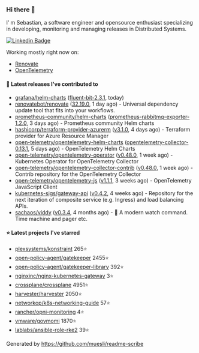 ### Hi there 👋

I’ m Sebastian, a software engineer and opensource enthusiast specializing in developing, monitoring and managing releases in Distributed Systems.

[![Linkedin Badge](https://img.shields.io/badge/-LinkedIn-blue?style=flat&logo=Linkedin&logoColor=white&link=https://www.linkedin.com/in/sebastian-poxhofer/)](https://www.linkedin.com/in/sebastian-poxhofer/)

Working mostly right now on:
- [Renovate](https://github.com/renovatebot/renovate)
- [OpenTelemetry](https://github.com/open-telemetry)



#### 🚀 Latest releases I've contributed to

- [grafana/helm-charts](https://github.com/grafana/helm-charts) ([fluent-bit-2.3.1](https://github.com/grafana/helm-charts/releases/tag/fluent-bit-2.3.1), today)
- [renovatebot/renovate](https://github.com/renovatebot/renovate) ([32.19.0](https://github.com/renovatebot/renovate/releases/tag/32.19.0), 1 day ago) - Universal dependency update tool that fits into your workflows.
- [prometheus-community/helm-charts](https://github.com/prometheus-community/helm-charts) ([prometheus-rabbitmq-exporter-1.2.0](https://github.com/prometheus-community/helm-charts/releases/tag/prometheus-rabbitmq-exporter-1.2.0), 3 days ago) - Prometheus community Helm charts
- [hashicorp/terraform-provider-azurerm](https://github.com/hashicorp/terraform-provider-azurerm) ([v3.1.0](https://github.com/hashicorp/terraform-provider-azurerm/releases/tag/v3.1.0), 4 days ago) - Terraform provider for Azure Resource Manager
- [open-telemetry/opentelemetry-helm-charts](https://github.com/open-telemetry/opentelemetry-helm-charts) ([opentelemetry-collector-0.13.1](https://github.com/open-telemetry/opentelemetry-helm-charts/releases/tag/opentelemetry-collector-0.13.1), 5 days ago) - OpenTelemetry Helm Charts
- [open-telemetry/opentelemetry-operator](https://github.com/open-telemetry/opentelemetry-operator) ([v0.48.0](https://github.com/open-telemetry/opentelemetry-operator/releases/tag/v0.48.0), 1 week ago) - Kubernetes Operator for OpenTelemetry Collector
- [open-telemetry/opentelemetry-collector-contrib](https://github.com/open-telemetry/opentelemetry-collector-contrib) ([v0.48.0](https://github.com/open-telemetry/opentelemetry-collector-contrib/releases/tag/v0.48.0), 1 week ago) - Contrib repository for the OpenTelemetry Collector
- [open-telemetry/opentelemetry-js](https://github.com/open-telemetry/opentelemetry-js) ([v1.1.1](https://github.com/open-telemetry/opentelemetry-js/releases/tag/v1.1.1), 3 weeks ago) - OpenTelemetry JavaScript Client
- [kubernetes-sigs/gateway-api](https://github.com/kubernetes-sigs/gateway-api) ([v0.4.2](https://github.com/kubernetes-sigs/gateway-api/releases/tag/v0.4.2), 4 weeks ago) - Repository for the next iteration of composite service (e.g. Ingress) and load balancing APIs.
- [sachaos/viddy](https://github.com/sachaos/viddy) ([v0.3.4](https://github.com/sachaos/viddy/releases/tag/v0.3.4), 4 months ago) - 👀 A modern watch command. Time machine and pager etc.

#### ⭐ Latest projects I've starred

- [plexsystems/konstraint](https://github.com/plexsystems/konstraint}) 265⭐
- [open-policy-agent/gatekeeper](https://github.com/open-policy-agent/gatekeeper}) 2455⭐
- [open-policy-agent/gatekeeper-library](https://github.com/open-policy-agent/gatekeeper-library}) 392⭐
- [nginxinc/nginx-kubernetes-gateway](https://github.com/nginxinc/nginx-kubernetes-gateway}) 3⭐
- [crossplane/crossplane](https://github.com/crossplane/crossplane}) 4951⭐
- [harvester/harvester](https://github.com/harvester/harvester}) 2050⭐
- [networkop/k8s-networking-guide](https://github.com/networkop/k8s-networking-guide}) 57⭐
- [rancher/opni-monitoring](https://github.com/rancher/opni-monitoring}) 4⭐
- [vmware/govmomi](https://github.com/vmware/govmomi}) 1870⭐
- [lablabs/ansible-role-rke2](https://github.com/lablabs/ansible-role-rke2}) 39⭐



Generated by https://github.com/muesli/readme-scribe
